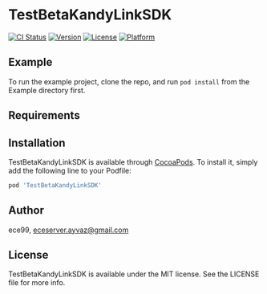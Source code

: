 # TestBetaKandyLinkSDK

[![CI Status](https://img.shields.io/travis/ece99/TestBetaKandyLinkSDK.svg?style=flat)](https://travis-ci.org/ece99/TestBetaKandyLinkSDK)
[![Version](https://img.shields.io/cocoapods/v/TestBetaKandyLinkSDK.svg?style=flat)](https://cocoapods.org/pods/TestBetaKandyLinkSDK)
[![License](https://img.shields.io/cocoapods/l/TestBetaKandyLinkSDK.svg?style=flat)](https://cocoapods.org/pods/TestBetaKandyLinkSDK)
[![Platform](https://img.shields.io/cocoapods/p/TestBetaKandyLinkSDK.svg?style=flat)](https://cocoapods.org/pods/TestBetaKandyLinkSDK)

## Example

To run the example project, clone the repo, and run `pod install` from the Example directory first.

## Requirements

## Installation

TestBetaKandyLinkSDK is available through [CocoaPods](https://cocoapods.org). To install
it, simply add the following line to your Podfile:

```ruby
pod 'TestBetaKandyLinkSDK'
```

## Author

ece99, eceserver.ayvaz@gmail.com

## License

TestBetaKandyLinkSDK is available under the MIT license. See the LICENSE file for more info.
